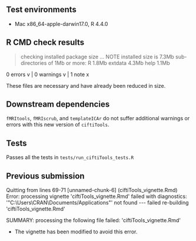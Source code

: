 ## Test environments

* Mac x86_64-apple-darwin17.0, R 4.4.0

## R CMD check results

> checking installed package size ... NOTE
    installed size is  7.3Mb
    sub-directories of 1Mb or more:
      R         1.8Mb
      extdata   4.3Mb
      help      1.1Mb

0 errors v | 0 warnings v | 1 note x

These files are necessary and have already been reduced in size.

## Downstream dependencies

`fMRItools`, `fMRIscrub`, and `templateICAr` do not suffer additional warnings or errors with this new version of `ciftiTools`. 

## Tests

Passes all the tests in `tests/run_ciftiTools_tests.R`

## Previous submission

  Quitting from lines 69-71 [unnamed-chunk-6] (ciftiTools_vignette.Rmd)
  Error: processing vignette 'ciftiTools_vignette.Rmd' failed with diagnostics:
  '"C:\Users\CRAN\Documents/Applications"' not found
  --- failed re-building 'ciftiTools_vignette.Rmd'

  SUMMARY: processing the following file failed:
    'ciftiTools_vignette.Rmd'

* The vignette has been modified to avoid this error. 